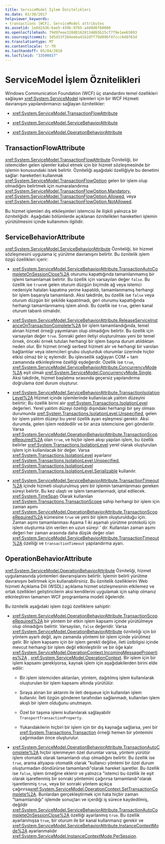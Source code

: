 ```yaml
---
title: ServiceModel İşlem Öznitelikleri
ms.date: 03/30/2017
helpviewer_keywords:
- transactions [WCF], ServiceModel attributes
ms.assetid: 1e0d2436-6ae5-439b-9765-a448d6f60000
ms.openlocfilehash: 79d97eee328d816281348b5b15cf779e1ee65893
ms.sourcegitcommit: 3d5d33f384eeba41b2dff79d096f47ccc8d8f03d
ms.translationtype: MT
ms.contentlocale: tr-TR
ms.lasthandoff: 05/04/2018
ms.locfileid: "33500837"
---
```

# <a name="servicemodel-transaction-attributes"></a>ServiceModel İşlem Öznitelikleri
Windows Communication Foundation (WCF) üç standardını temel özellikleri sağlayan <xref:System.ServiceModel> işlemleri için bir WCF Hizmeti davranışını yapılandırmanızı sağlayan öznitelikler:  
  
-   <xref:System.ServiceModel.TransactionFlowAttribute>  
  
-   <xref:System.ServiceModel.ServiceBehaviorAttribute>  
  
-   <xref:System.ServiceModel.OperationBehaviorAttribute>  
  
## <a name="transactionflowattribute"></a>TransactionFlowAttribute  
 <xref:System.ServiceModel.TransactionFlowAttribute> Özniteliği, bir istemciden gelen işlemler kabul etmek için bir hizmet sözleşmesinde bir işlemin konusundaki istek belirtir. Özniteliği aşağıdaki özelliğiyle bu denetimi sağlar: hareketleri kullanmak <xref:System.ServiceModel.TransactionFlowOption> gelen bir işlem olup olmadığını belirtmek için numaralandırma <xref:System.ServiceModel.TransactionFlowOption.Mandatory>, <xref:System.ServiceModel.TransactionFlowOption.Allowed>, veya <xref:System.ServiceModel.TransactionFlowOption.NotAllowed>.  
  
 Bu hizmet işlemleri dış etkileşimleri istemcisi ile ilişkili yalnızca bir özniteliğidir. Aşağıdaki bölümlerde açıklanan öznitelikleri hareketleri işlemin yürütülmesini içinde kullanımını ilgilidir.  
  
## <a name="servicebehaviorattribute"></a>ServiceBehaviorAttribute  
 <xref:System.ServiceModel.ServiceBehaviorAttribute> Özniteliği, bir hizmet sözleşmesini uygulama iç yürütme davranışını belirtir. Bu öznitelik işlem özgü özellikleri içerir:  
  
-   <xref:System.ServiceModel.ServiceBehaviorAttribute.TransactionAutoCompleteOnSessionClose%2A> oturumu kapattığında tamamlanmamış bir işlemi tamamlamak belirtir. Bu özellik için varsayılan değer `false`. Bu özellik ise `true`ve gelen oturum düzgün biçimde ağ veya istemci nedeniyle hataları kapatma yerine kapatıldı, tamamlanmamış herhangi bir işlem başarıyla tamamlandı. Aksi takdirde, bu özellik ise `false` veya oturum düzgün bir şekilde kapatılmadı, geri oturumu kapattığında herhangi tamamlanmamış işlem alındı. Bu özellik ise `true`, gelen kanal oturum tabanlı olmalıdır.  
  
-   <xref:System.ServiceModel.ServiceBehaviorAttribute.ReleaseServiceInstanceOnTransactionComplete%2A> bir işlem tamamlandığında, temel alınan hizmet örneği yayımlanan olup olmadığını belirtir. Bu özellik için varsayılan değer `true`. Sonraki gelen iletiyi oluşturulması yeni bir temel örnek, önceki örnek tutulan herhangi bir işlem başına durum atıldıktan neden olur. Bir hizmet örneği serbest hizmeti alır ve herhangi bir varolan bağlantılar veya istemcileri grubu oluşturduk oturumlar üzerinde hiçbir etkisi olmaz bir iç eylemdir. Bu işlevsellik sağlayan COM + tam zamanında etkinleştirme özelliği eşdeğerdir. Özellik ise `true`, <xref:System.ServiceModel.ServiceBehaviorAttribute.ConcurrencyMode%2A> eşit olmalı <xref:System.ServiceModel.ConcurrencyMode.Single>. Aksi takdirde, hizmet başlatma sırasında geçersiz yapılandırma doğrulama özel durum oluşturur.  
  
-   <xref:System.ServiceModel.ServiceBehaviorAttribute.TransactionIsolationLevel%2A> Hizmet içinde işlemlerinde kullanılacak yalıtım düzeyini belirtir; Bu özellik birini alır <xref:System.Transactions.IsolationLevel> değerleri. Yerel yalıtım düzeyi özelliği dışındaki herhangi bir şey olması durumunda <xref:System.Transactions.IsolationLevel.Unspecified>, gelen bir işlem yalıtım düzeyi bu yerel özellik ayarı eşleşmesi gerekir. Aksi durumda, gelen işlem reddedilir ve bir arıza istemcisine geri gönderilir. Varsa <xref:System.ServiceModel.OperationBehaviorAttribute.TransactionScopeRequired%2A> olan `true`, ve hiçbir işlem akışı yapılan işlem, bu özellik belirler <xref:System.Transactions.IsolationLevel> yerel olarak oluşturulan işlem için kullanılacak bir değer. Varsa <xref:System.Transactions.IsolationLevel> ayarlanır <xref:System.Transactions.IsolationLevel.Unspecified>, <xref:System.Transactions.IsolationLevel> <xref:System.Transactions.IsolationLevel.Serializable> kullanılır.  
  
-   <xref:System.ServiceModel.ServiceBehaviorAttribute.TransactionTimeout%2A> içinde hizmeti oluşturulmuş yeni bir işlemin tamamlanması gereken süreyi belirtir. Bu kez ulaştı ve işlem tamamlanmadı, iptal edilecek. <xref:System.TimeSpan> Olarak kullanılan <xref:System.Transactions.TransactionScope> sahip herhangi bir işlem için zaman aşımı <xref:System.ServiceModel.OperationBehaviorAttribute.TransactionScopeRequired%2A> kümesine `true` ve yeni bir işlem oluşturulduğu için. Zaman aşımı tamamlanması Aşama 1 iki aşamalı yürütme protokolü için işlem oluşturma izin verilen en uzun süreyi ' dir. Kullanılan zaman aşımı değeri her zaman arasında daha düşük değer olan <xref:System.ServiceModel.ServiceBehaviorAttribute.TransactionTimeout%2A> özelliği ve `transactionTimeout` yapılandırma ayarı.  
  
## <a name="operationbehaviorattribute"></a>OperationBehaviorAttribute  
 <xref:System.ServiceModel.OperationBehaviorAttribute> Özniteliği, hizmet uygulamasında yöntemleri davranışlarını belirtir. İşlemin belirli yürütme davranışını belirtmek için kullanabilirsiniz. Bu öznitelik özelliklerini Web hizmeti Açıklama Dili (WSDL) açıklama hizmet sözleşmesinin etkilemez ve ortak özellikleri geliştiricilerin aksi kendilerini uygulamak için sahip olmanız etkinleştiren tamamen WCF programlama modeli öğeleridir.  
  
 Bu öznitelik aşağıdaki işlem özgü özelliklere sahiptir:  
  
-   <xref:System.ServiceModel.OperationBehaviorAttribute.TransactionScopeRequired%2A> bir yöntem bir etkin işlem kapsamı içinde yürütülmeye olup olmadığını belirtir. Varsayılan, `false` değeridir. Varsa <xref:System.ServiceModel.OperationBehaviorAttribute> özniteliği için bir yöntem ayarlı değil, aynı zamanda yöntemi bir işlem içinde yürütmez gelir. Bir işlem kapsamı için bir işlem gerekli değilse, ileti üstbilgisi içinde mevcut herhangi bir işlem değil etkinleştirilir ve bir öğe kalır <xref:System.ServiceModel.OperationContext.IncomingMessageProperties%2A> , <xref:System.ServiceModel.OperationContext>. Bir işlem için bir işlem kapsamı gerekiyorsa, kaynak işlem için aşağıdakilerden birini elde edilir:  
  
    -   Bir işlem istemciden aktarılan, yöntem, dağıtılmış işlem kullanılarak oluşturulan bir işlem kapsamı altında yürütülür.  
  
    -   Sıraya alınan bir aktarım ile ileti dequeue için kullanılan işlem kullanılır. İleti özgün gönderen tarafından sağlanmadı, kullanılan işlem akışlı bir işlem olduğunu unutmayın.  
  
    -   Özel bir taşıma işlemi kullanılarak sağlayabilir `TransportTransactionProperty`.  
  
    -   Yukarıdakilerin hiçbiri bir işlem için bir dış kaynağa sağlarsa, yeni bir <xref:System.Transactions.Transaction> örneği hemen bir yöntemini çağırmadan önce oluşturulur.  
  
-   <xref:System.ServiceModel.OperationBehaviorAttribute.TransactionAutoComplete%2A> hiçbir işlenmeyen özel durumlar varsa, yöntem yürütür işlem otomatik olarak tamamlandı olup olmadığını belirtir. Bu özellik ise `true`, arama altyapısı otomatik olarak "kullanıcı yöntemi bir özel durum oluşturmadan döndürürse tamamlandı"olarak hareket işaretler. Bu özellik ise `false`, işlem örneğine eklenir ve yalnızca "istemci bu özellik ile eşit olarak işaretlenmiş bir sonraki yöntemini çağırırsa tamamlandı"olarak işaretlenmiş `true`, veya bir sonraki yöntem açıkça çağırırsa<xref:System.ServiceModel.OperationContext.SetTransactionComplete%2A>. Bunlardan gerçekleştirmek için hata hiçbir zaman "tamamlandığı" işlemde sonuçları ve içerdiği iş sürece kaydedilmiş, değildir <xref:System.ServiceModel.ServiceBehaviorAttribute.TransactionAutoCompleteOnSessionClose%2A> özelliği ayarlanmış `true`. Bu özellik ayarlanmışsa `true`, bir oturum ile bir kanal kullanmanız gerekir ve <xref:System.ServiceModel.ServiceBehaviorAttribute.InstanceContextMode%2A> ayarlanmalıdır <xref:System.ServiceModel.InstanceContextMode.PerSession>.
